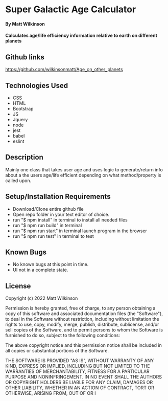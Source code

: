 # Super Galactic Age Calculator

#### By Matt Wilkinson

#### Calculates age/life efficiency information relative to earth on different planets

## Github links

https://github.com/wilkinsonmatt/Age_on_other_planets

## Technologies Used

* CSS
* HTML
* Bootstrap
* JS
* Jquery
* node
* jest
* babel
* eslint

## Description

Mainly one class that takes user age and uses logic to generate/return info about a the users age/life efficient depending on what method/property is called upon.

## Setup/Installation Requirements

* Download/Clone entire github file
* Open repo folder in your text editor of choice.
* run "$ npm install" in terminal to install all needed files
* run "$ npm run build" in terminal
* run "$ npm run start" in terminal launch program in the browser
* run "$ npm run test" in terminal to test

## Known Bugs

* No known bugs at this point in time.
* UI not in a complete state.

## License

Copyright (c) 2022 Matt Wilkinson

Permission is hereby granted, free of charge, to any person obtaining a copy
of this software and associated documentation files (the "Software"), to deal
in the Software without restriction, including without limitation the rights
to use, copy, modify, merge, publish, distribute, sublicense, and/or sell
copies of the Software, and to permit persons to whom the Software is
furnished to do so, subject to the following conditions:

The above copyright notice and this permission notice shall be included in all
copies or substantial portions of the Software.

THE SOFTWARE IS PROVIDED "AS IS", WITHOUT WARRANTY OF ANY KIND, EXPRESS OR
IMPLIED, INCLUDING BUT NOT LIMITED TO THE WARRANTIES OF MERCHANTABILITY,
FITNESS FOR A PARTICULAR PURPOSE AND NONINFRINGEMENT. IN NO EVENT SHALL THE
AUTHORS OR COPYRIGHT HOLDERS BE LIABLE FOR ANY CLAIM, DAMAGES OR OTHER
LIABILITY, WHETHER IN AN ACTION OF CONTRACT, TORT OR OTHERWISE, ARISING FROM,
OUT OF OR I